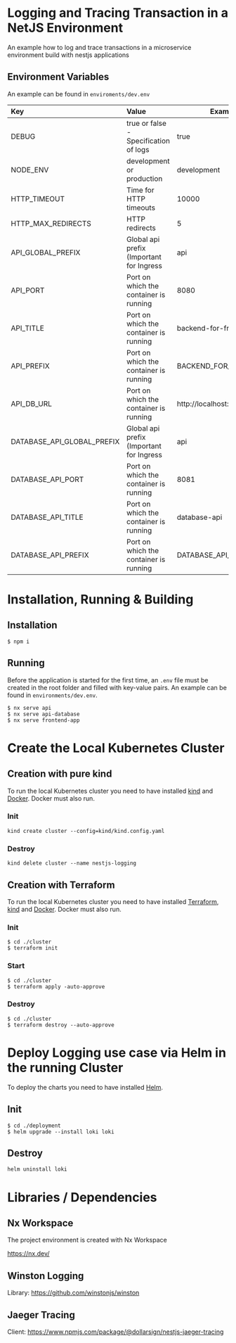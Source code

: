 # Logging and Tracing Transaction in a NetJS Environment

An example how to log and trace transactions in a microservice environment build with nestjs applications

## Environment Variables

An example can be found in `enviroments/dev.env`

| Key                           | Value                                           | Example                     |
|:------------------------------|:------------------------------------------------|-----------------------------|
| DEBUG                         | true or false - Specification of logs           | true                        |
| NODE_ENV                      | development or production                       | development                 |
| HTTP_TIMEOUT                  | Time for HTTP timeouts                          | 10000                       |
| HTTP_MAX_REDIRECTS            | HTTP redirects                                  | 5                           |
| API_GLOBAL_PREFIX             | Global api prefix (Important for Ingress        | api                         |                                                                             |
| API_PORT                      | Port on which the container is running          | 8080                        |
| API_TITLE                     | Port on which the container is running          | backend-for-frontend        |
| API_PREFIX                    | Port on which the container is running          | BACKEND_FOR_FRONTEND_       |
| API_DB_URL                    | Port on which the container is running          | http://localhost:8081/api/  |
| DATABASE_API_GLOBAL_PREFIX    | Global api prefix (Important for Ingress        | api                         |                                                                             |
| DATABASE_API_PORT             | Port on which the container is running          | 8081                        |
| DATABASE_API_TITLE            | Port on which the container is running          | database-api                |
| DATABASE_API_PREFIX           | Port on which the container is running          | DATABASE_API_               |


# Installation, Running & Building

## Installation

```
$ npm i
```

## Running

Before the application is started for the first time, an `.env` file must be created in the root folder
and filled with key-value pairs. An example can be found in `environments/dev.env`.

```
$ nx serve api
$ nx serve api-database
$ nx serve frontend-app
```

# Create the Local Kubernetes Cluster

## Creation with pure kind

To run the local Kubernetes cluster you need to have installed [kind](https://kind.sigs.k8s.io/) and [Docker](https://www.docker.com/). Docker must also run.


### Init

```
kind create cluster --config=kind/kind.config.yaml  
```

### Destroy

```
kind delete cluster --name nestjs-logging
```

## Creation with Terraform

To run the local Kubernetes cluster you need to have installed [Terraform](https://www.terraform.io/), [kind](https://kind.sigs.k8s.io/) and [Docker](https://www.docker.com/). Docker must also run.


### Init

```
$ cd ./cluster
$ terraform init
```

### Start

```
$ cd ./cluster
$ terraform apply -auto-approve
```

### Destroy

```
$ cd ./cluster
$ terraform destroy --auto-approve
```

# Deploy Logging use case via Helm in the running Cluster

To deploy the charts you need to have installed [Helm](https://helm.sh/).

## Init

```
$ cd ./deployment
$ helm upgrade --install loki loki
```

## Destroy

```
helm uninstall loki
```

# Libraries / Dependencies

## Nx Workspace

The project environment is created with Nx Workspace

https://nx.dev/

## Winston Logging

Library: https://github.com/winstonjs/winston

## Jaeger Tracing

Client: https://www.npmjs.com/package/@dollarsign/nestjs-jaeger-tracing


